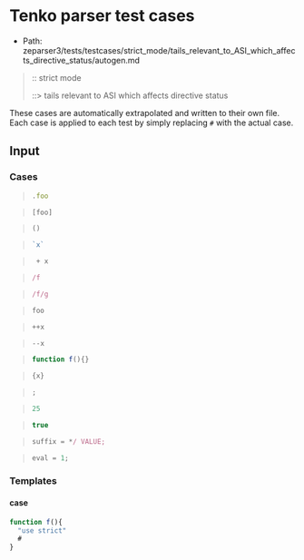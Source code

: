 # Tenko parser test cases

- Path: zeparser3/tests/testcases/strict_mode/tails_relevant_to_ASI_which_affects_directive_status/autogen.md

> :: strict mode
>
> ::> tails relevant to ASI which affects directive status

These cases are automatically extrapolated and written to their own file.
Each case is applied to each test by simply replacing `#` with the actual case.

## Input

### Cases

> `````js
> .foo
> `````

> `````js
> [foo]
> `````

> `````js
> ()
> `````

> `````js
> `x`
> `````

> `````js
>  + x
> `````

> `````js
> /f
> `````

> `````js
> /f/g
> `````

> `````js
> foo
> `````

> `````js
> ++x
> `````

> `````js
> --x
> `````

> `````js
> function f(){}
> `````

> `````js
> {x}
> `````

> `````js
> ;
> `````

> `````js
> 25
> `````

> `````js
> true
> `````

> `````js
> suffix = */ VALUE;
> `````

> `````js
> eval = 1;
> `````

### Templates

#### case


`````js
function f(){ 
  "use strict"
  #
}
`````

